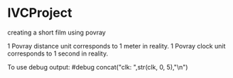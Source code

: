IVCProject
==========

creating a short film using povray

1 Povray distance unit corresponds to 1 meter in reality.
1 Povray clock unit corresponds to 1 second in reality.


To use debug output:
#debug concat("clk: ",str(clk, 0, 5),"\n")
